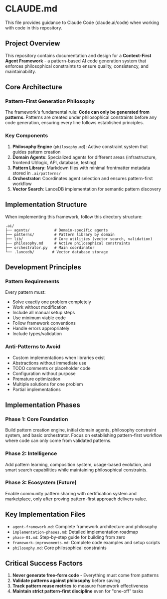 # CLAUDE.md

This file provides guidance to Claude Code (claude.ai/code) when working with code in this repository.

## Project Overview

This repository contains documentation and design for a **Context-First Agent Framework** - a pattern-based AI code generation system that enforces philosophical constraints to ensure quality, consistency, and maintainability.

## Core Architecture

### Pattern-First Generation Philosophy
The framework's fundamental rule: **Code can only be generated from patterns**. Patterns are created under philosophical constraints before any code generation, ensuring every line follows established principles.

### Key Components

1. **Philosophy Engine** (`philosophy.md`): Active constraint system that guides pattern creation
2. **Domain Agents**: Specialized agents for different areas (infrastructure, frontend UI/logic, API, database, testing)
3. **Pattern Library**: Markdown files with minimal frontmatter metadata stored in `.ai/patterns/`
4. **Orchestrator**: Coordinates agent selection and ensures pattern-first workflow
5. **Vector Search**: LanceDB implementation for semantic pattern discovery

## Implementation Structure

When implementing this framework, follow this directory structure:
```
.ai/
├── agents/           # Domain-specific agents
├── patterns/         # Pattern library by domain
├── lib/              # Core utilities (vector search, validation)
├── philosophy.md     # Active philosophical constraints
├── orchestrator.py   # Main coordinator
└── .lancedb/        # Vector database storage
```

## Development Principles

### Pattern Requirements
Every pattern must:
- Solve exactly one problem completely
- Work without modification
- Include all manual setup steps
- Use minimum viable code
- Follow framework conventions
- Handle errors appropriately
- Include types/validation

### Anti-Patterns to Avoid
- Custom implementations when libraries exist
- Abstractions without immediate use
- TODO comments or placeholder code
- Configuration without purpose
- Premature optimization
- Multiple solutions for one problem
- Partial implementations

## Implementation Phases

### Phase 1: Core Foundation
Build pattern creation engine, initial domain agents, philosophy constraint system, and basic orchestrator. Focus on establishing pattern-first workflow where code can only come from validated patterns.

### Phase 2: Intelligence
Add pattern learning, composition system, usage-based evolution, and smart search capabilities while maintaining philosophical constraints.

### Phase 3: Ecosystem (Future)
Enable community pattern sharing with certification system and marketplace, only after proving pattern-first approach delivers value.

## Key Implementation Files

- `agent-framework.md`: Complete framework architecture and philosophy
- `implementation-phases.md`: Detailed implementation roadmap
- `phase-01.md`: Step-by-step guide for building from zero
- `framework-improvements.md`: Complete code examples and setup scripts
- `philosophy.md`: Core philosophical constraints

## Critical Success Factors

1. **Never generate free-form code** - Everything must come from patterns
2. **Validate patterns against philosophy** before saving
3. **Track pattern reuse metrics** to measure framework effectiveness
4. **Maintain strict pattern-first discipline** even for "one-off" tasks